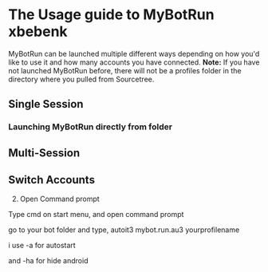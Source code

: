 # The Usage guide to MyBotRun xbebenk
MyBotRun can be launched multiple different ways depending on how you'd like to use it and how many accounts you have connected. 
**Note:** If you have not launched MyBotRun before, there will not be a profiles folder in the directory where you pulled from Sourcetree. 

## <a name="single"></a>Single Session
### Launching MyBotRun directly from folder


## <a name="multi"></a>Multi-Session

## <a name="switch"></a>Switch Accounts














2. Open Command prompt


Type cmd on start menu, and open command prompt



go to your bot folder and type, autoit3 mybot.run.au3 yourprofilename

i use -a for autostart

and -ha for hide android

 
